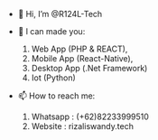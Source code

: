 - 👋 Hi, I’m @R124L-Tech
- 👀 I can made you:
    1. Web App (PHP & REACT), 
    2. Mobile App (React-Native), 
    3. Desktop App (.Net Framework) 
    4. Iot (Python) 
  
- 📫 How to reach me: 
    1. Whatsapp   : (+62)82233999510
    2. Website    : rizaliswandy.tech

<!---
R124L-Tech/R124L-Tech is a ✨ special ✨ repository because its `README.md` (this file) appears on your GitHub profile.
You can click the Preview link to take a look at your changes.
--->

